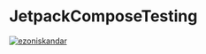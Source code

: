 # JetpackComposeTesting
[![ezoniskandar](https://circleci.com/gh/ezoniskandar/BelajarCI-CD.svg?style=shield)](https://circleci.com/gh/ezoniskandar/BelajarCI-CD)
